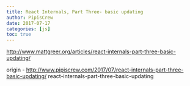 ```yaml
---
title: React Internals, Part Three- basic updating
author: PipisCrew
date: 2017-07-17
categories: [js]
toc: true
---
```


http://www.mattgreer.org/articles/react-internals-part-three-basic-updating/

origin - http://www.pipiscrew.com/2017/07/react-internals-part-three-basic-updating/ react-internals-part-three-basic-updating